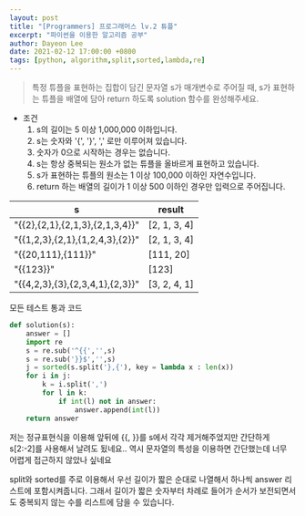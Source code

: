 ```yaml
---
layout: post
title: "[Programmers] 프로그래머스 lv.2 튜플"
excerpt: "파이썬을 이용한 알고리즘 공부"
author: Dayeon Lee
date: 2021-02-12 17:00:00 +0800
tags: [python, algorithm,split,sorted,lambda,re]
---
```


> 특정 튜플을 표현하는 집합이 담긴 문자열 s가 매개변수로 주어질 때, s가 표현하는 튜플을 배열에 담아 return 하도록 solution 함수를 완성해주세요.

- 조건
  1. s의 길이는 5 이상 1,000,000 이하입니다.
  2. s는 숫자와 '{', '}', ',' 로만 이루어져 있습니다.
  3. 숫자가 0으로 시작하는 경우는 없습니다.
  4. s는 항상 중복되는 원소가 없는 튜플을 올바르게 표현하고 있습니다.
  5. s가 표현하는 튜플의 원소는 1 이상 100,000 이하인 자연수입니다.
  6. return 하는 배열의 길이가 1 이상 500 이하인 경우만 입력으로 주어집니다.


|s|	result|
|--|--|
|"{{2},{2,1},{2,1,3},{2,1,3,4}}"	|[2, 1, 3, 4]|
|"{{1,2,3},{2,1},{1,2,4,3},{2}}"|	[2, 1, 3, 4]|
|"{{20,111},{111}}"	|[111, 20]|
|"{{123}}"|	[123]|
|"{{4,2,3},{3},{2,3,4,1},{2,3}}"	|[3, 2, 4, 1]|

모든 테스트 통과 코드 
```Python
def solution(s):
    answer = []
    import re
    s = re.sub('^{{','',s)
    s = re.sub('}}$','',s)
    j = sorted(s.split('},{'), key = lambda x : len(x))
    for i in j:
        k = i.split(',')
        for l in k:
            if int(l) not in answer:
                answer.append(int(l))
    return answer
```

저는 정규표현식을 이용해 앞뒤에 {{, }}를 s에서 각각 제거해주었지만 간단하게 s[2:-2]를 사용해서 날려도 됬네요..
역시 문자열의 특성을 이용하면 간단했는데 너무 어렵게 접근하지 않았나 싶네요 

split와 sorted를 주로 이용해서 우선 길이가 짧은 순대로 나열해서 하나씩 answer 리스트에 포함시켜줍니다. 
그래서 길이가 짧은 숫자부터 차례로 들어가 순서가 보전되면서도 중복되지 않는 수를 리스트에 담을 수 있습니다.   




